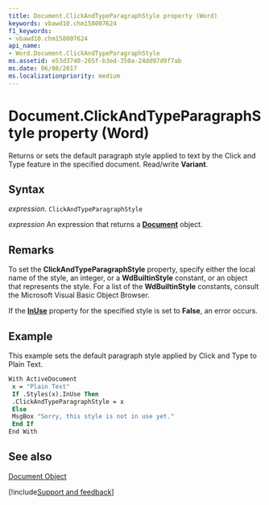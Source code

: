 ```yaml
---
title: Document.ClickAndTypeParagraphStyle property (Word)
keywords: vbawd10.chm158007624
f1_keywords:
- vbawd10.chm158007624
api_name:
- Word.Document.ClickAndTypeParagraphStyle
ms.assetid: e53d3740-265f-b3ed-350a-24dd97d9f7ab
ms.date: 06/08/2017
ms.localizationpriority: medium
---
```



# Document.ClickAndTypeParagraphStyle property (Word)

Returns or sets the default paragraph style applied to text by the Click and Type feature in the specified document. Read/write **Variant**.


## Syntax

_expression_. `ClickAndTypeParagraphStyle`

 _expression_ An expression that returns a **[Document](Word.Document.md)** object.


## Remarks

To set the **ClickAndTypeParagraphStyle** property, specify either the local name of the style, an integer, or a **WdBuiltinStyle** constant, or an object that represents the style. For a list of the **WdBuiltinStyle** constants, consult the Microsoft Visual Basic Object Browser.

If the **[InUse](Word.Style.InUse.md)** property for the specified style is set to **False**, an error occurs.


## Example

This example sets the default paragraph style applied by Click and Type to Plain Text.


```vb
With ActiveDocument 
 x = "Plain Text" 
 If .Styles(x).InUse Then 
 .ClickAndTypeParagraphStyle = x 
 Else 
 MsgBox "Sorry, this style is not in use yet." 
 End If 
End With
```


## See also


[Document Object](Word.Document.md)

[!include[Support and feedback](~/includes/feedback-boilerplate.md)]